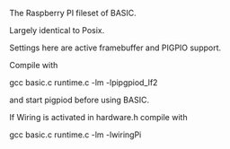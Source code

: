 The Raspberry PI fileset of BASIC.

Largely identical to Posix. 

Settings here are active framebuffer and PIGPIO support. 

Compile with 

gcc basic.c runtime.c -lm -lpipgpiod_lf2

and start pigpiod before using BASIC. 

If Wiring is activated in hardware.h compile with

gcc basic.c runtime.c -lm -lwiringPi
